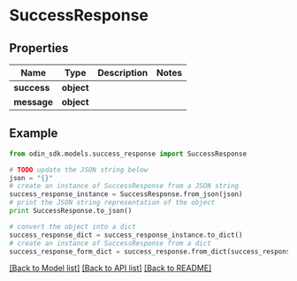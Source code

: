 # SuccessResponse


## Properties

Name | Type | Description | Notes
------------ | ------------- | ------------- | -------------
**success** | **object** |  | 
**message** | **object** |  | 

## Example

```python
from odin_sdk.models.success_response import SuccessResponse

# TODO update the JSON string below
json = "{}"
# create an instance of SuccessResponse from a JSON string
success_response_instance = SuccessResponse.from_json(json)
# print the JSON string representation of the object
print SuccessResponse.to_json()

# convert the object into a dict
success_response_dict = success_response_instance.to_dict()
# create an instance of SuccessResponse from a dict
success_response_form_dict = success_response.from_dict(success_response_dict)
```
[[Back to Model list]](../README.md#documentation-for-models) [[Back to API list]](../README.md#documentation-for-api-endpoints) [[Back to README]](../README.md)


